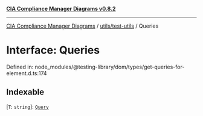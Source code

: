 [**CIA Compliance Manager Diagrams v0.8.2**](../../../README.md)

***

[CIA Compliance Manager Diagrams](../../../modules.md) / [utils/test-utils](../README.md) / Queries

# Interface: Queries

Defined in: node\_modules/@testing-library/dom/types/get-queries-for-element.d.ts:174

## Indexable

\[`T`: `string`\]: [`Query`](../type-aliases/Query.md)

